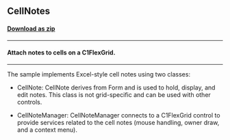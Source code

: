 ## CellNotes
#### [Download as zip](https://grapecity.github.io/DownGit/#/home?url=https://github.com/GrapeCity/ComponentOne-WinForms-Samples/tree/master/NetFramework\FlexGrid\VB\CellNotes)
____
#### Attach notes to cells on a C1FlexGrid.
____
The sample implements Excel-style cell notes using two classes: 

- CellNote: CellNote derives from Form and is used to hold, display, and edit notes. This class is not grid-specific and can be used with other controls. 

- CellNoteManager: CellNoteManager connects to a C1FlexGrid control to provide services related to the cell notes (mouse handling, owner draw, and a context menu). 


